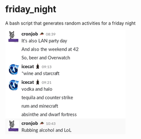 # friday_night
A bash script that generates random activities for a friday night

![screenshot](assets/screenshot.png?raw=true "This is a Screenshot. There are many like it, but this one is mine.")
